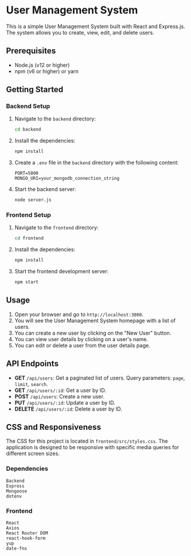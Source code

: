 # User Management System

This is a simple User Management System built with React and Express.js. The system allows you to create, view, edit, and delete users.


## Prerequisites

- Node.js (v12 or higher)
- npm (v6 or higher) or yarn

## Getting Started

### Backend Setup

1. Navigate to the `backend` directory:
    ```bash
    cd backend
    ```

2. Install the dependencies:
    ```bash
    npm install
    ```

3. Create a `.env` file in the `backend` directory with the following content:
    ```env
    PORT=5000
    MONGO_URI=your_mongodb_connection_string
    ```

4. Start the backend server:
    ```bash
    node server.js
    ```

### Frontend Setup

1. Navigate to the `frontend` directory:
    ```bash
    cd frontend
    ```

2. Install the dependencies:
    ```bash
    npm install
    ```

3. Start the frontend development server:
    ```bash
    npm start
    ```

## Usage

1. Open your browser and go to `http://localhost:3000`.
2. You will see the User Management System homepage with a list of users.
3. You can create a new user by clicking on the "New User" button.
4. You can view user details by clicking on a user's name.
5. You can edit or delete a user from the user details page.

## API Endpoints

- **GET** `/api/users`: Get a paginated list of users. Query parameters: `page`, `limit`, `search`.
- **GET** `/api/users/:id`: Get a user by ID.
- **POST** `/api/users`: Create a new user.
- **PUT** `/api/users/:id`: Update a user by ID.
- **DELETE** `/api/users/:id`: Delete a user by ID.

## CSS and Responsiveness

The CSS for this project is located in `frontend/src/styles.css`. The application is designed to be responsive with specific media queries for different screen sizes.

### Dependencies
    Backend
    Express
    Mongoose
    dotenv
### Frontend
    React
    Axios
    React Router DOM
    react-hook-form
    yup
    date-fns